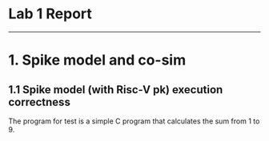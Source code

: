 # Lab 1 Report
---

# 1. Spike model and co-sim

## 1.1 Spike model (with Risc-V pk) execution correctness

The program for test is a simple C program that calculates the sum from 1 to 9.
